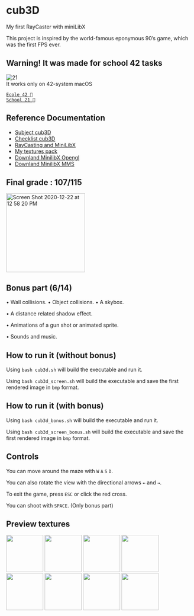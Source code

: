 # cub3D 


My first RayCaster with miniLibX

This project is inspired by the world-famous eponymous 90’s game, which
was the first FPS ever.
## Warning! It was made for school 42 tasks
![21](https://user-images.githubusercontent.com/73585355/102891654-9feb7900-446f-11eb-8adb-ab1d71efe332.gif)\
It works only on 42-system macOS

[`Ecole 42 `](https://www.42.fr/)\
[`School 21 `](https://21-school.ru/)
## Reference Documentation

* [Subject cub3D](https://cdn.intra.42.fr/pdf/pdf/15646/en.subject.pdf)
* [Checklist cub3D](https://vk.com/doc233769106_578023258?hash=2cbd0af188346f34ca&dl=2c063b22411aef5195)
* [RayCasting and MiniLibX](https://harm-smits.github.io/42docs/projects/cub3d)
* [My textures pack](https://drive.google.com/drive/folders/1-4NbEyWRJKENCPIndMC6KNzZ4lb8jJyd?usp=sharing)
* [Downland MinilibX Opengl](https://projects.intra.42.fr/uploads/document/document/2441/minilibx_opengl.tgz)
* [Downland MinilibX MMS](https://projects.intra.42.fr/uploads/document/document/2442/minilibx_mms_20200219_beta.tgz)

## Final grade : 107/115

<img width="213" alt="Screen Shot 2020-12-22 at 12 58 20 PM" src="https://user-images.githubusercontent.com/73585355/102876240-f8ae1800-4455-11eb-8b73-28ee68941355.png">

## Bonus part (6/14)

• Wall collisions. • Object collisions. • A skybox.

• A distance related shadow effect.

• Animations of a gun shot or animated sprite.

• Sounds and music.

## How to run it (without bonus)

Using `bash cub3d.sh` will build the executable and run it.

Using `bash cub3d_screen.sh` will build the executable and  save the first rendered image in `bmp` format.

## How to run it (with bonus)

Using `bash cub3d_bonus.sh` will build the executable and run it.

Using `bash cub3d_screen_bonus.sh` will build the executable and  save the first rendered image in `bmp` format.

## Controls

You can move around the maze with `W` `A` `S` `D`.

You can also rotate the view with the directional arrows `←` and `→`.

To exit the game, press `ESC` or click the red cross.

You can shoot with `SPACE`. (Only bonus part)

## Preview textures

<div style="display: inline-block;">
<img width="100px" height="100px" src="https://user-images.githubusercontent.com/73585355/102877922-87bc2f80-4458-11eb-8e82-b4fe93d7505a.jpg">
<img width="100px" height="100px" src="https://user-images.githubusercontent.com/73585355/102877926-8985f300-4458-11eb-90ef-8e231237c4ad.jpg">
<img width="100px" height="100px" src="https://user-images.githubusercontent.com/73585355/102877929-8985f300-4458-11eb-882d-c7ddb029603e.jpg">
<img width="100px" height="100px" src="https://user-images.githubusercontent.com/73585355/102877933-8ab72000-4458-11eb-8172-f43c1069803d.jpg">
<img width="100px" height="100px" src="https://user-images.githubusercontent.com/73585355/102877932-8a1e8980-4458-11eb-8608-272be13be47c.jpg">
<img width="100px" height="100px" src="https://user-images.githubusercontent.com/73585355/102877924-8854c600-4458-11eb-8d62-32c8598d2b9e.jpg">
<img width="100px" height="100px" src="https://user-images.githubusercontent.com/73585355/102877925-88ed5c80-4458-11eb-9785-f1f0b5f76a49.jpg">
<img width="100px" height="100px" src="https://user-images.githubusercontent.com/73585355/102877930-8a1e8980-4458-11eb-84e0-6c290afa7d65.jpg">
</div>